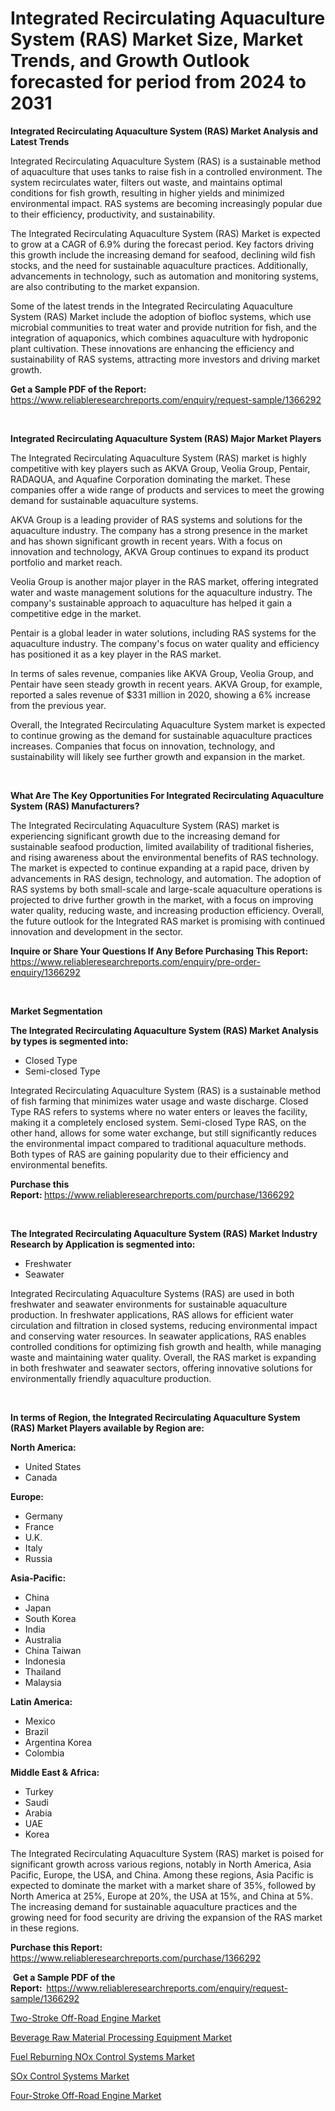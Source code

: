 <p><h1>Integrated Recirculating Aquaculture System (RAS) Market Size, Market Trends, and Growth Outlook forecasted for period from 2024 to 2031</h1></p><p><strong>Integrated Recirculating Aquaculture System (RAS) Market Analysis and Latest Trends</strong></p>
<p><p>Integrated Recirculating Aquaculture System (RAS) is a sustainable method of aquaculture that uses tanks to raise fish in a controlled environment. The system recirculates water, filters out waste, and maintains optimal conditions for fish growth, resulting in higher yields and minimized environmental impact. RAS systems are becoming increasingly popular due to their efficiency, productivity, and sustainability.</p><p>The Integrated Recirculating Aquaculture System (RAS) Market is expected to grow at a CAGR of 6.9% during the forecast period. Key factors driving this growth include the increasing demand for seafood, declining wild fish stocks, and the need for sustainable aquaculture practices. Additionally, advancements in technology, such as automation and monitoring systems, are also contributing to the market expansion.</p><p>Some of the latest trends in the Integrated Recirculating Aquaculture System (RAS) Market include the adoption of biofloc systems, which use microbial communities to treat water and provide nutrition for fish, and the integration of aquaponics, which combines aquaculture with hydroponic plant cultivation. These innovations are enhancing the efficiency and sustainability of RAS systems, attracting more investors and driving market growth.</p></p>
<p><strong>Get a Sample PDF of the Report:&nbsp;</strong> <a href="https://www.reliableresearchreports.com/enquiry/request-sample/1366292">https://www.reliableresearchreports.com/enquiry/request-sample/1366292</a></p>
<p>&nbsp;</p>
<p><strong>Integrated Recirculating Aquaculture System (RAS) Major Market Players</strong></p>
<p><p>The Integrated Recirculating Aquaculture System (RAS) market is highly competitive with key players such as AKVA Group, Veolia Group, Pentair, RADAQUA, and Aquafine Corporation dominating the market. These companies offer a wide range of products and services to meet the growing demand for sustainable aquaculture systems.</p><p>AKVA Group is a leading provider of RAS systems and solutions for the aquaculture industry. The company has a strong presence in the market and has shown significant growth in recent years. With a focus on innovation and technology, AKVA Group continues to expand its product portfolio and market reach.</p><p>Veolia Group is another major player in the RAS market, offering integrated water and waste management solutions for the aquaculture industry. The company's sustainable approach to aquaculture has helped it gain a competitive edge in the market.</p><p>Pentair is a global leader in water solutions, including RAS systems for the aquaculture industry. The company's focus on water quality and efficiency has positioned it as a key player in the RAS market.</p><p>In terms of sales revenue, companies like AKVA Group, Veolia Group, and Pentair have seen steady growth in recent years. AKVA Group, for example, reported a sales revenue of $331 million in 2020, showing a 6% increase from the previous year.</p><p>Overall, the Integrated Recirculating Aquaculture System market is expected to continue growing as the demand for sustainable aquaculture practices increases. Companies that focus on innovation, technology, and sustainability will likely see further growth and expansion in the market.</p></p>
<p>&nbsp;</p>
<p><strong>What Are The Key Opportunities For Integrated Recirculating Aquaculture System (RAS) Manufacturers?</strong></p>
<p><p>The Integrated Recirculating Aquaculture System (RAS) market is experiencing significant growth due to the increasing demand for sustainable seafood production, limited availability of traditional fisheries, and rising awareness about the environmental benefits of RAS technology. The market is expected to continue expanding at a rapid pace, driven by advancements in RAS design, technology, and automation. The adoption of RAS systems by both small-scale and large-scale aquaculture operations is projected to drive further growth in the market, with a focus on improving water quality, reducing waste, and increasing production efficiency. Overall, the future outlook for the Integrated RAS market is promising with continued innovation and development in the sector.</p></p>
<p><strong>Inquire or Share Your Questions If Any Before Purchasing This Report:</strong> <a href="https://www.reliableresearchreports.com/enquiry/pre-order-enquiry/1366292">https://www.reliableresearchreports.com/enquiry/pre-order-enquiry/1366292</a></p>
<p>&nbsp;</p>
<p><strong>Market Segmentation</strong></p>
<p><strong>The Integrated Recirculating Aquaculture System (RAS) Market Analysis by types is segmented into:</strong></p>
<p><ul><li>Closed Type</li><li>Semi-closed Type</li></ul></p>
<p><p>Integrated Recirculating Aquaculture System (RAS) is a sustainable method of fish farming that minimizes water usage and waste discharge. Closed Type RAS refers to systems where no water enters or leaves the facility, making it a completely enclosed system. Semi-closed Type RAS, on the other hand, allows for some water exchange, but still significantly reduces the environmental impact compared to traditional aquaculture methods. Both types of RAS are gaining popularity due to their efficiency and environmental benefits.</p></p>
<p><strong>Purchase this Report:&nbsp;</strong><a href="https://www.reliableresearchreports.com/purchase/1366292">https://www.reliableresearchreports.com/purchase/1366292</a></p>
<p>&nbsp;</p>
<p><strong>The Integrated Recirculating Aquaculture System (RAS) Market Industry Research by Application is segmented into:</strong></p>
<p><ul><li>Freshwater</li><li>Seawater</li></ul></p>
<p><p>Integrated Recirculating Aquaculture Systems (RAS) are used in both freshwater and seawater environments for sustainable aquaculture production. In freshwater applications, RAS allows for efficient water circulation and filtration in closed systems, reducing environmental impact and conserving water resources. In seawater applications, RAS enables controlled conditions for optimizing fish growth and health, while managing waste and maintaining water quality. Overall, the RAS market is expanding in both freshwater and seawater sectors, offering innovative solutions for environmentally friendly aquaculture production.</p></p>
<p>&nbsp;</p>
<p><strong>In terms of Region, the Integrated Recirculating Aquaculture System (RAS) Market Players available by Region are:</strong></p>
<p>
    <p> <strong> North America: </strong>
        <ul>
            <li>United States</li>
            <li>Canada</li>
        </ul>
        </p> 
    <p> <strong> Europe: </strong>
        <ul>
            <li>Germany</li>
            <li>France</li>
            <li>U.K.</li>
            <li>Italy</li>
            <li>Russia</li>
        </ul>
        </p> 
    <p> <strong> Asia-Pacific: </strong>
        <ul>
            <li>China</li>
            <li>Japan</li>
            <li>South Korea</li>
            <li>India</li>
            <li>Australia</li>
            <li>China Taiwan</li>
            <li>Indonesia</li>
            <li>Thailand</li>
            <li>Malaysia</li>
        </ul>
        </p> 
    <p> <strong> Latin America: </strong>
        <ul>
            <li>Mexico</li>
            <li>Brazil</li>
            <li>Argentina Korea</li>
            <li>Colombia</li>
        </ul>
        </p> 
    <p> <strong> Middle East & Africa: </strong>
        <ul>
            <li>Turkey</li>
            <li>Saudi</li>
            <li>Arabia</li>
            <li>UAE</li>
            <li>Korea</li>
        </ul>
    </p>
    </p>
<p><p>The Integrated Recirculating Aquaculture System (RAS) market is poised for significant growth across various regions, notably in North America, Asia Pacific, Europe, the USA, and China. Among these regions, Asia Pacific is expected to dominate the market with a market share of 35%, followed by North America at 25%, Europe at 20%, the USA at 15%, and China at 5%. The increasing demand for sustainable aquaculture practices and the growing need for food security are driving the expansion of the RAS market in these regions.</p></p>
<p><strong>Purchase this Report: </strong><a href="https://www.reliableresearchreports.com/purchase/1366292">https://www.reliableresearchreports.com/purchase/1366292</a></p>
<p>&nbsp;<strong>Get a Sample PDF of the Report:&nbsp;&nbsp;</strong><a href="https://www.reliableresearchreports.com/enquiry/request-sample/1366292">https://www.reliableresearchreports.com/enquiry/request-sample/1366292</a></p>
<p><strong></strong></p>
<p><p><a href="https://medium.com/@juliecastro06/two-stroke-off-road-engine-market-comprehensive-assessment-by-type-application-and-geography-b4550cf7454f">Two-Stroke Off-Road Engine Market</a></p><p><a href="https://medium.com/@juliecastro06/beverage-raw-material-processing-equipment-market-furnishes-information-on-market-share-market-72233ee492ec">Beverage Raw Material Processing Equipment Market</a></p><p><a href="https://medium.com/@stephenarmstrong52/fuel-reburning-nox-control-systems-market-size-market-outlook-and-market-forecast-2024-to-2031-92974432c6b6">Fuel Reburning NOx Control Systems Market</a></p><p><a href="https://medium.com/@stephenarmstrong52/sox-control-systems-market-size-cagr-trends-2024-2030-d25bb0641c53">SOx Control Systems Market</a></p><p><a href="https://medium.com/@juliecastro06/four-stroke-off-road-engine-market-competitive-analysis-market-trends-and-forecast-to-2031-ca419149491b">Four-Stroke Off-Road Engine Market</a></p></p>